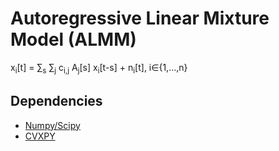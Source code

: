 # Autoregressive Linear Mixture Model (ALMM)

x<sub>i</sub>[t] = &sum;<sub>s</sub> &sum;<sub>j</sub> c<sub>i,j</sub> A<sub>j</sub>[s] x<sub>i</sub>[t-s] + n<sub>i</sub>[t], i&isin;{1,...,n}

## Dependencies

- [Numpy/Scipy](https://www.scipy.org/)
- [CVXPY](https://www.cvxpy.org/)
